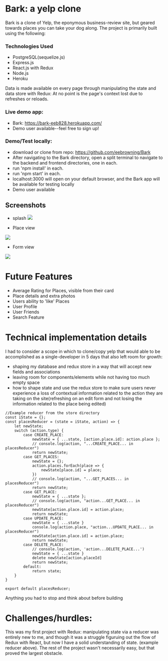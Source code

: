# Bark: a yelp clone

Bark is a clone of Yelp, the eponymous business-review site, but geared towards places you can take your dog along.
The project is primarily built using the following: 

### Technologies Used 

- PostgreSQL(sequelize.js)
- Express.js
- React.js with Redux
- Node.js
- Heroku

Data is made available on every page through manipulating the state and data store with Redux: At no point is the page's context lost due to refreshes or reloads.

 ### Live demo app:

- Bark: https://bark-eeb828.herokuapp.com/
- Demo user available--feel free to sign up!


### Demo/Test locally:
- download or clone from repo: https://github.com/eebrowning/Bark
- After navigating to the Bark directory, open a split terminal to navigate to the backend and frontend directories, one in each. 
- run 'npm install' in each.
- run 'npm start' in each.
- localhost:3000 will open on your default browser, and the Bark app will be available for testing locally
- Demo user available



Screenshots
-

- splash
![](https://user-images.githubusercontent.com/51832487/177031135-ac30d5b8-4ea7-46ce-8cd0-baa8bb35c67f.png)


- Place view

![](https://user-images.githubusercontent.com/51832487/177031141-66e8456c-05ad-448b-b577-cbec524242f4.png)


- Form view

![](https://user-images.githubusercontent.com/51832487/177031145-ca4e9365-2052-4b20-bcc0-1b365617dd1e.png)



# Future Features
- Average Rating for Places, visible from their card
- Place details and extra photos
- Users ability to 'like' Places
- User Profile
- User Friends
- Search Feature

# Technical implementation details

I had to consider a scope in which to clone/copy yelp that would able to be accomplished as a single-developer in 5 days that also left room for growth:
- shaping my database and redux store in a way that will accept new fields and associations
- leaving room for components/elements while not having too much empty space
- how to shape state and use the redux store to make sure users never experience a loss of contextual information related to the action they are taking on the site(refreshing on an edit form and not losing the information related to the place being edited)

```
//Example reducer from the store directory
const iState = {};
const placesReducer = (state = iState, action) => {
    let newState;
    switch (action.type) {
        case CREATE_PLACE:
            newState = { ...state, [action.place.id]: action.place };
            // console.log(action, "...CREATE_PLACE... in placesReducer")
            return newState;
        case GET_PLACES:
            newState = {};
            action.places.forEach(place => {
                newState[place.id] = place;
            })
            // console.log(action, "...GET_PLACES... in placesReducer")
            return newState;
        case GET_PLACE:
            newState = { ...state };
            // console.log(action, "action...GET_PLACE... in placesReducer")
            newState[action.place.id] = action.place;
            return newState;
        case UPDATE_PLACE:
            newState = { ...state }
            console.log(action.place, "action...UPDATE_PLACE... in placesReducer")
            newState[action.place.id] = action.place;
            return newState;
        case DELETE_PLACE:
            // console.log(action, 'action...DELETE_PLACE...')
            newState = { ...state }
            delete newState[action.placeId]
            return newState;
        default:
            return state;
    }
}

export default placesReducer;

```


Anything you had to stop and think about before building


# Challenges/hurdles:
This was my first project with Redux: manipulating state via a reducer was entirely new to me, and though it was a struggle figuruing out the flow of Redux with React, but now I have a solid understanding of state. (example reducer above).  The rest of the project wasn't necessarily easy, but that proved the largest obstacle.

